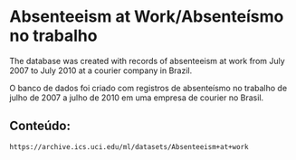 # Absenteeism at Work/Absenteísmo no trabalho

The database was created with records of absenteeism at work from July 2007 to July 2010 at a courier company in Brazil.

O banco de dados foi criado com registros de absenteísmo no trabalho de julho de 2007 a julho de 2010 em uma empresa de courier no Brasil.


## Conteúdo:

```
https://archive.ics.uci.edu/ml/datasets/Absenteeism+at+work
````

